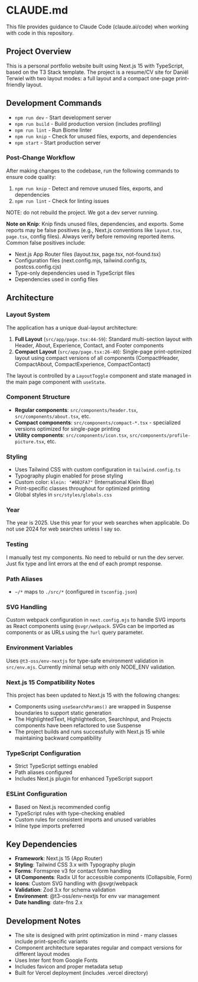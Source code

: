 # CLAUDE.md

This file provides guidance to Claude Code (claude.ai/code) when working with code in this repository.

## Project Overview

This is a personal portfolio website built using Next.js 15 with TypeScript, based on the T3 Stack template. The project is a resume/CV site for Daniël Terwiel with two layout modes: a full layout and a compact one-page print-friendly layout.

## Development Commands

- `npm run dev` - Start development server
- `npm run build` - Build production version (includes profiling)
- `npm run lint` - Run Biome linter
- `npm run knip` - Check for unused files, exports, and dependencies
- `npm start` - Start production server

### Post-Change Workflow

After making changes to the codebase, run the following commands to ensure code quality:

1. `npm run knip` - Detect and remove unused files, exports, and dependencies
2. `npm run lint` - Check for linting issues

NOTE: do not rebuild the project. We got a dev server running.

**Note on Knip**: Knip finds unused files, dependencies, and exports. Some reports may be false positives (e.g., Next.js conventions like `layout.tsx`, `page.tsx`, config files). Always verify before removing reported items. Common false positives include:

- Next.js App Router files (layout.tsx, page.tsx, not-found.tsx)
- Configuration files (next.config.mjs, tailwind.config.ts, postcss.config.cjs)
- Type-only dependencies used in TypeScript files
- Dependencies used in config files

## Architecture

### Layout System

The application has a unique dual-layout architecture:

1. **Full Layout** (`src/app/page.tsx:44-59`): Standard multi-section layout with Header, About, Experience, Contact, and Footer components
2. **Compact Layout** (`src/app/page.tsx:26-40`): Single-page print-optimized layout using compact versions of all components (CompactHeader, CompactAbout, CompactExperience, CompactContact)

The layout is controlled by a `LayoutToggle` component and state managed in the main page component with `useState`.

### Component Structure

- **Regular components**: `src/components/header.tsx`, `src/components/about.tsx`, etc.
- **Compact components**: `src/components/compact-*.tsx` - specialized versions optimized for single-page printing
- **Utility components**: `src/components/icon.tsx`, `src/components/profile-picture.tsx`, etc.

### Styling

- Uses Tailwind CSS with custom configuration in `tailwind.config.ts`
- Typography plugin enabled for prose styling
- Custom color: `klein: "#002FA7"` (International Klein Blue)
- Print-specific classes throughout for optimized printing
- Global styles in `src/styles/globals.css`

### Year

The year is 2025. Use this year for your web searches when applicable. Do not use 2024 for web searches unless I say so.

### Testing

I manually test my components. No need to rebuild or run the dev server. Just fix type and lint errors at the end of each prompt response.

### Path Aliases

- `~/*` maps to `./src/*` (configured in `tsconfig.json`)

### SVG Handling

Custom webpack configuration in `next.config.mjs` to handle SVG imports as React components using `@svgr/webpack`. SVGs can be imported as components or as URLs using the `?url` query parameter.

### Environment Variables

Uses `@t3-oss/env-nextjs` for type-safe environment validation in `src/env.mjs`. Currently minimal setup with only NODE_ENV validation.

### Next.js 15 Compatibility Notes

This project has been updated to Next.js 15 with the following changes:

- Components using `useSearchParams()` are wrapped in Suspense boundaries to support static generation
- The HighlightedText, HighlightedIcon, SearchInput, and Projects components have been refactored to use Suspense
- The project builds and runs successfully with Next.js 15 while maintaining backward compatibility

### TypeScript Configuration

- Strict TypeScript settings enabled
- Path aliases configured
- Includes Next.js plugin for enhanced TypeScript support

### ESLint Configuration

- Based on Next.js recommended config
- TypeScript rules with type-checking enabled
- Custom rules for consistent imports and unused variables
- Inline type imports preferred

## Key Dependencies

- **Framework**: Next.js 15 (App Router)
- **Styling**: Tailwind CSS 3.x with Typography plugin
- **Forms**: Formspree v3 for contact form handling
- **UI Components**: Radix UI for accessible components (Collapsible, Form)
- **Icons**: Custom SVG handling with @svgr/webpack
- **Validation**: Zod 3.x for schema validation
- **Environment**: @t3-oss/env-nextjs for env var management
- **Date handling**: date-fns 2.x

## Development Notes

- The site is designed with print optimization in mind - many classes include print-specific variants
- Component architecture separates regular and compact versions for different layout modes
- Uses Inter font from Google Fonts
- Includes favicon and proper metadata setup
- Built for Vercel deployment (includes .vercel directory)
